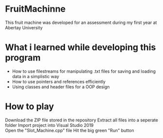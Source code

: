 # FruitMachinne

This fruit machine was developed for an assessment during my first year at Abertay University

# What i learned while developing this program 

* How to use filestreams for manipulating .txt files for saving and loading data in a simplistic way
* How to use pointers and references efficiently
* Using classes and header files for a OOP design 

# How to play

Download the ZIP file stored in the repository
Extract all files into a seperate folder
Import project into Visual Studio 2019    
Open the "Slot_Machine.cpp" file
Hit the big green "Run" button
